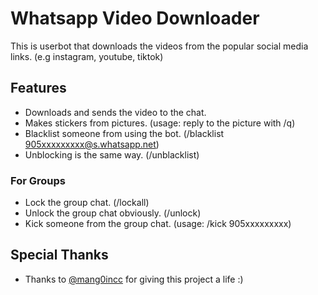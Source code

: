
# Whatsapp Video Downloader

This is userbot that downloads the videos from the popular social media links. (e.g instagram, youtube, tiktok)


## Features

- Downloads and sends the video to the chat.
- Makes stickers from pictures. (usage: reply to the picture with /q)
- Blacklist someone from using the bot. (/blacklist 905xxxxxxxxx@s.whatsapp.net)
- Unblocking is the same way. (/unblacklist)

### For Groups

- Lock the group chat. (/lockall)
- Unlock the group chat obviously. (/unlock)
- Kick someone from the group chat. (usage: /kick 905xxxxxxxxx)  
## Special Thanks

-  Thanks to [@mang0incc](https://www.github.com/mang0incc) for giving this project a life :)

  
